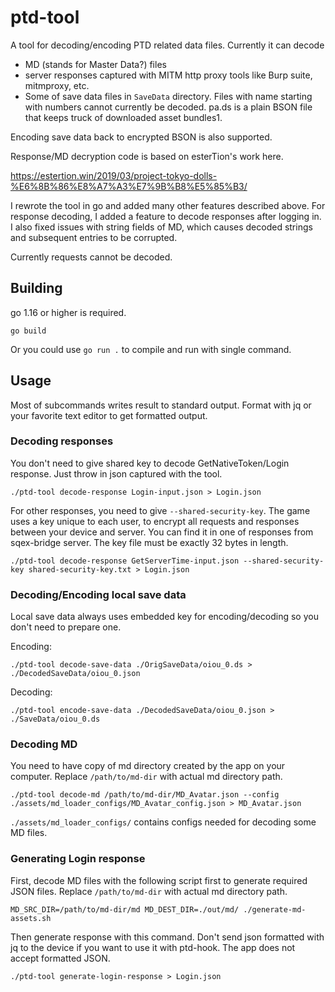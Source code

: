 # ptd-tool

A tool for decoding/encoding PTD related data files.
Currently it can decode

* MD (stands for Master Data?) files
* server responses captured with MITM http proxy tools like Burp suite, mitmproxy, etc.
* Some of save data files in `SaveData` directory. Files with name starting with numbers cannot currently be decoded. pa.ds is a plain BSON file that keeps truck of downloaded asset bundles1.

Encoding save data back to encrypted BSON is also supported.

Response/MD decryption code is based on esterTion's work here. 

https://estertion.win/2019/03/project-tokyo-dolls-%E6%8B%86%E8%A7%A3%E7%9B%B8%E5%85%B3/

I rewrote the tool in go and added many other features described above.
For response decoding, I added a feature to decode responses after logging in.
I also fixed issues with string fields of MD, which causes decoded strings and subsequent entries to be corrupted.

Currently requests cannot be decoded.

## Building

go 1.16 or higher is required.

```
go build
```

Or you could use `go run .` to compile and run with single command.

## Usage

Most of subcommands writes result to standard output. Format with jq or your favorite text editor to get formatted output.

### Decoding responses

You don't need to give shared key to decode GetNativeToken/Login response. Just throw in json captured with the tool.

```
./ptd-tool decode-response Login-input.json > Login.json
```

For other responses, you need to give `--shared-security-key`. The game uses a key unique to each user, to encrypt all requests and responses between your device and server. You can find it in one of responses from sqex-bridge server.
The key file must be exactly 32 bytes in length.

```
./ptd-tool decode-response GetServerTime-input.json --shared-security-key shared-security-key.txt > Login.json
```

### Decoding/Encoding local save data

Local save data always uses embedded key for encoding/decoding so you don't need to prepare one.

Encoding:

```
./ptd-tool decode-save-data ./OrigSaveData/oiou_0.ds > ./DecodedSaveData/oiou_0.json
```

Decoding:

```
./ptd-tool encode-save-data ./DecodedSaveData/oiou_0.json > ./SaveData/oiou_0.ds
```

### Decoding MD

You need to have copy of md directory created by the app on your computer.
Replace `/path/to/md-dir` with actual md directory path.

```
./ptd-tool decode-md /path/to/md-dir/MD_Avatar.json --config ./assets/md_loader_configs/MD_Avatar_config.json > MD_Avatar.json
```

`./assets/md_loader_configs/` contains configs needed for decoding some MD files.

### Generating Login response

First, decode MD files with the following script first to generate required JSON files.
Replace `/path/to/md-dir` with actual md directory path.

```
MD_SRC_DIR=/path/to/md-dir/md MD_DEST_DIR=./out/md/ ./generate-md-assets.sh
```

Then generate response with this command. Don't send json formatted with jq to the device if you want to use it with ptd-hook. The app does not accept formatted JSON.

```
./ptd-tool generate-login-response > Login.json
```
